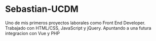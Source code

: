 # Sebastian-UCDM
Uno de mis primeros proyectos laborales como Front End Developer. Trabajado con HTML/CSS, JavaScript y jQuery.
Apuntando a una futura integracion con Vue y PHP

